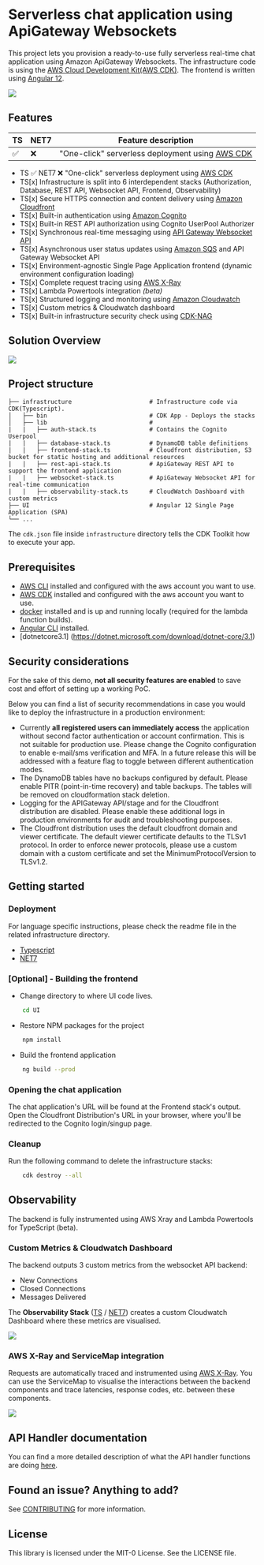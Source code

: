 # Serverless chat application using ApiGateway Websockets
This project lets you provision a ready-to-use fully serverless real-time chat application using Amazon ApiGateway Websockets. The infrastructure code is using the [AWS Cloud Development Kit(AWS CDK)](https://aws.amazon.com/cdk/). The frontend is written using [Angular 12](https://angular.io/).

![](assets/chat_UI.png)

## Features
| TS | NET7 | Feature description |
| --- | --- | --- |
| :white_check_mark: | :x: | "One-click" serverless deployment using [AWS CDK](https://aws.amazon.com/cdk/) | 


- TS :white_check_mark: NET7 :x: "One-click" serverless deployment using [AWS CDK](https://aws.amazon.com/cdk/)
- TS[x] Infrastructure is split into 6 interdependent stacks (Authorization, Database, REST API, Websocket API, Frontend, Observability)
- TS[x] Secure HTTPS connection and content delivery using [Amazon Cloudfront](https://aws.amazon.com/cloudfront/)
- TS[x] Built-in authentication using [Amazon Cognito](https://aws.amazon.com/cognito/)
- TS[x] Built-in REST API authorization using Cognito UserPool Authorizer
- TS[x] Synchronous real-time messaging using [API Gateway Websocket API](https://docs.aws.amazon.com/apigateway/latest/developerguide/apigateway-websocket-api.html)
- TS[x] Asynchronous user status updates using [Amazon SQS](https://aws.amazon.com/sqs/) and API Gateway Websocket API
- TS[x] Environment-agnostic Single Page Application frontend (dynamic environment configuration loading)
- TS[x] Complete request tracing using [AWS X-Ray](https://aws.amazon.com/xray/)
- TS[x] Lambda Powertools integration *(beta)*
- TS[x] Structured logging and monitoring using [Amazon Cloudwatch](https://aws.amazon.com/cloudwatch/)
- TS[x] Custom metrics & Cloudwatch dashboard
- TS[x] Built-in infrastructure security check using [CDK-NAG](https://github.com/cdklabs/cdk-nag)

## Solution Overview
![](assets/websocket_chat.png)

## Project structure
    
    ├── infrastructure                      # Infrastructure code via CDK(Typescript).
    │   ├── bin                             # CDK App - Deploys the stacks  
    │   ├── lib                             #
    |   |   ├── auth-stack.ts               # Contains the Cognito Userpool
    |   |   ├── database-stack.ts           # DynamoDB table definitions
    |   |   ├── frontend-stack.ts           # Cloudfront distribution, S3 bucket for static hosting and additional resources
    |   |   ├── rest-api-stack.ts           # ApiGateway REST API to support the frontend application
    |   |   ├── websocket-stack.ts          # ApiGateway Websocket API for real-time communication
    |   |   ├── observability-stack.ts      # CloudWatch Dashboard with custom metrics
    ├── UI                                  # Angular 12 Single Page Application (SPA)
    └── ...

The `cdk.json` file inside `infrastructure` directory tells the CDK Toolkit how to execute your app.

## Prerequisites

- [AWS CLI](https://aws.amazon.com/cli/) installed and configured with the aws account you want to use.
- [AWS CDK](https://docs.aws.amazon.com/cdk/latest/guide/getting_started.html) installed and configured with the aws account you want to use.
- [docker](https://docs.docker.com/get-docker/) installed and is up and running locally (required for the lambda function builds).
- [Angular CLI](https://angular.io/cli) installed.
- [dotnetcore3.1] (https://dotnet.microsoft.com/download/dotnet-core/3.1)

## Security considerations
For the sake of this demo, **not all security features are enabled** to save cost and effort of setting up a working PoC. 

Below you can find a list of security recommendations in case you would like to deploy the infrastructure in a production environment:
- Currently **all registered users can immediately access** the application without second factor authentication or account confirmation. This is not suitable for production use. Please change the Cognito configuration to enable e-mail/sms verification and MFA. In a future release this will be addressed with a feature flag to toggle between different authentication modes.
- The DynamoDB tables have no backups configured by default. Please enable PITR (point-in-time recovery) and table backups. The tables will be removed on cloudformation stack deletion.
- Logging for the APIGateway API/stage and for the Cloudfront distribution are disabled. Please enable these additional logs in production environments for audit and troubleshooting purposes.
- The Cloudfront distribution uses the default cloudfront domain and viewer certificate. The default viewer certificate defaults to the TLSv1 protocol. In order to enforce newer protocols, please use a custom domain with a custom certificate and set the MinimumProtocolVersion to TLSv1.2.

## Getting started
### Deployment

For language specific instructions, please check the readme file in the related infrastructure directory.

- [Typescript](./infrastructure-ts/README.md)
- [NET7](./infrastructure-net7/README.md)

### [Optional] - Building the frontend
- Change directory to where UI code lives.
```bash
    cd UI
```
- Restore NPM packages for the project
```bash
    npm install
```
- Build the frontend application
```bash
    ng build --prod
```

### Opening the chat application
The chat application's URL will be found at the Frontend stack's output. Open the Cloudfront Distribution's URL in your browser, where you'll be redirected to the Cognito login/singup page. 

### Cleanup
Run the following command to delete the infrastructure stacks:
```bash
    cdk destroy --all
```

## Observability
The backend is fully instrumented using AWS Xray and Lambda Powertools for TypeScript (beta).

### Custom Metrics & Cloudwatch Dashboard
The backend outputs 3 custom metrics from the websocket API backend:
* New Connections
* Closed Connections
* Messages Delivered

The **Observability Stack** ([TS](./infrastructure-ts/lib/observability-stack.ts) / [NET7](./infrastructure-net7/src/Infrastructure/Stacks/ObservabilityStack.cs)) creates a custom Cloudwatch Dashboard where these metrics are visualised.

![](assets/dashboard.png)

### AWS X-Ray and ServiceMap integration
Requests are automatically traced and instrumented using [AWS X-Ray](https://aws.amazon.com/xray/). You can use the ServiceMap to visualise the interactions between the backend components and trace latencies, response codes, etc. between these components.

![](assets/service_map.png)


## API Handler documentation
You can find a more detailed description of what the API handler functions are doing [here](/infrastructure-ts/resources/handlers/README.md).

## Found an issue? Anything to add?
See [CONTRIBUTING](CONTRIBUTING.md#security-issue-notifications) for more information.

## License

This library is licensed under the MIT-0 License. See the LICENSE file.
